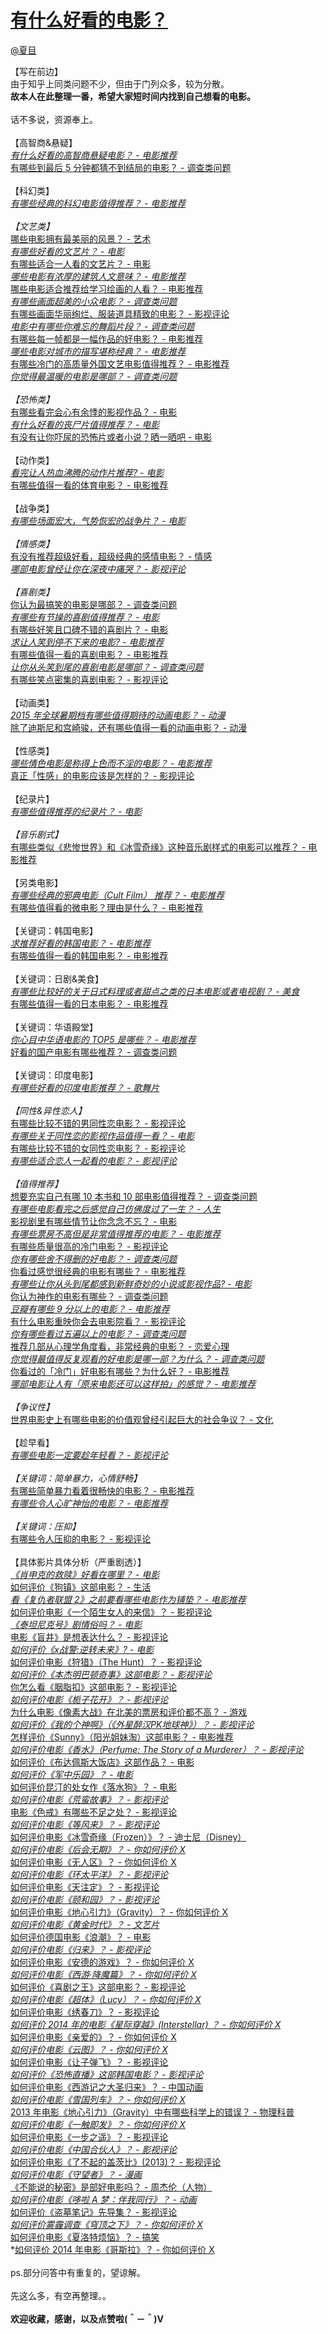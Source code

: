 
#  [有什么好看的电影？](https://zhihu.com/questions/26477086)



[@夏目](https://zhihu.com/people/d61d6e67da3a1d0ab9e8b405b523c358)

【写在前边】<br>由于知乎上同类问题不少，但由于门列众多，较为分散。<br><b>故本人在此整理一番，希望大家短时间内找到自己想看的电影。</b><br><br>话不多说，资源奉上。<br><br>【高智商&amp;悬疑】<br>*<a href="http://www.zhihu.com/question/35811067" class="internal">有什么好看的高智商悬疑电影？ - 电影推荐</a><br>*<a href="http://www.zhihu.com/question/26535189" class="internal">有哪些到最后 5 分钟都猜不到结局的电影？ - 调查类问题</a><br><br>【科幻类】<br>*<a href="http://www.zhihu.com/question/28237252" class="internal">有哪些经典的科幻电影值得推荐？ - 电影推荐</a><br><br>【文艺类】<br>*<a href="http://www.zhihu.com/question/19859578" class="internal">哪些电影拥有最美丽的风景？ - 艺术</a><br>*<a href="http://www.zhihu.com/question/30352732" class="internal">有哪些好看的文艺片？ - 电影</a><br>*<a href="http://www.zhihu.com/question/35518910" class="internal">有哪些适合一人看的文艺片？ - 电影</a><br>*<a href="http://www.zhihu.com/question/19678562" class="internal">哪些电影有浓厚的建筑人文意味？ - 电影推荐</a><br>*<a href="http://www.zhihu.com/question/26876821" class="internal">哪些电影适合推荐给学习绘画的人看？ - 电影推荐</a><br>*<a href="http://www.zhihu.com/question/21286139" class="internal">有哪些画面超美的小众电影？ - 调查类问题</a><br>*<a href="http://www.zhihu.com/question/24238905" class="internal">有哪些画面华丽绚烂、服装道具精致的电影？ - 影视评论</a><br>*<a href="http://www.zhihu.com/question/30291521" class="internal">电影中有哪些你难忘的舞蹈片段？ - 调查类问题</a><br>*<a href="http://www.zhihu.com/question/28227411" class="internal">有哪些每一帧都是一幅作品的好电影？ - 电影推荐</a><br>*<a href="http://www.zhihu.com/question/21286329" class="internal">哪些电影对城市的描写堪称经典？ - 电影推荐</a><br>*<a href="http://www.zhihu.com/question/29332236" class="internal">有哪些冷门的高质量外国文艺电影值得推荐？ - 电影推荐</a><br>*<a class="internal" href="http://www.zhihu.com/question/25340118">你觉得最温暖的电影是哪部？ - 调查类问题</a><br><br>【恐怖类】<br>*<a href="http://www.zhihu.com/question/25080428" class="internal">有哪些看完会心有余悸的影视作品？ - 电影</a><br>*<a href="http://www.zhihu.com/question/21622538" class="internal">有什么好看的丧尸片值得推荐？ - 电影</a><br>*<a href="http://www.zhihu.com/question/34797043" class="internal">有没有让你吓尿的恐怖片或者小说？晒一晒吧 - 电影</a><br><br>【动作类】<br>*<a href="http://www.zhihu.com/question/27855422" class="internal">看完让人热血沸腾的动作片推荐? - 电影</a><br>*<a href="http://www.zhihu.com/question/34469057" class="internal">有哪些值得一看的体育电影？ - 电影推荐</a><br><br>【战争类】<br>*<a href="http://www.zhihu.com/question/23360742" class="internal">有哪些场面宏大，气势恢宏的战争片？ - 电影</a><br><br>【情感类】<br>*<a href="http://www.zhihu.com/question/31867047" class="internal">有没有推荐超级好看，超级经典的感情电影？ - 情感</a><br>*<a class="internal" href="http://www.zhihu.com/question/37206525">哪部电影曾经让你在深夜中痛哭？ - 影视评论</a><br><br>【喜剧类】<br>*<a href="http://www.zhihu.com/question/24530726" class="internal">你认为最搞笑的电影是哪部？ - 调查类问题</a><br>*<a href="http://www.zhihu.com/question/31288609" class="internal">有哪些有节操的喜剧值得推荐？ - 电影</a><br>*<a href="http://www.zhihu.com/question/27781734" class="internal">有哪些好笑且口碑不错的喜剧片？ - 电影</a><br>*<a href="http://www.zhihu.com/question/29953710" class="internal">求让人笑到停不下来的电影? - 电影推荐</a><br>*<a href="http://www.zhihu.com/question/33496925" class="internal">有哪些值得一看的喜剧电影？ - 电影推荐</a><br>*<a href="http://www.zhihu.com/question/21379929" class="internal">让你从头笑到尾的喜剧电影是哪部？ - 调查类问题</a><br>*<a href="http://www.zhihu.com/question/28049735" class="internal">有哪些笑点密集的喜剧电影？ - 影视评论</a><br><br>【动画类】<br>*<a href="http://www.zhihu.com/question/32021586" class="internal">2015 年全球暑期档有哪些值得期待的动画电影？ - 动漫</a><br>*<a href="http://www.zhihu.com/question/37236484" class="internal">除了迪斯尼和宫崎骏，还有哪些值得一看的动画电影？ - 动漫</a><br><br>【性感类】<br>*<a href="http://www.zhihu.com/question/30049509" class="internal">哪些情色电影是称得上色而不淫的电影？ - 电影推荐</a><br>*<a href="http://www.zhihu.com/question/23321547" class="internal">真正「性感」的电影应该是怎样的？ - 影视评论</a><br><br>【纪录片】<br>*<a href="http://www.zhihu.com/question/19956869" class="internal">有哪些值得推荐的纪录片？ - 电影</a><br><br>【音乐剧式】<br>*<a href="http://www.zhihu.com/question/36017865" class="internal">有哪些类似《悲惨世界》和《冰雪奇缘》这种音乐剧样式的电影可以推荐？ - 电影推荐</a><br><br>【另类电影】<br>*<a href="http://www.zhihu.com/question/20822304" class="internal">有哪些经典的邪典电影（Cult Film） 推荐？ - 电影推荐</a><br>*<a href="http://www.zhihu.com/question/19740106" class="internal">有哪些值得看的微电影？理由是什么？ - 电影推荐</a><br><br>【关键词：韩国电影】<br>*<a href="http://www.zhihu.com/question/35685110" class="internal">求推荐好看的韩国电影？ - 电影推荐</a><br>*<a href="http://www.zhihu.com/question/24741886" class="internal">有哪些值得一看的韩国电影？ - 电影推荐</a><br><br>【关键词：日剧&amp;美食】<br>*<a href="http://www.zhihu.com/question/24655919" class="internal">有哪些比较好的关于日式料理或者甜点之类的日本电影或者电视剧？ - 美食</a><br>*<a href="http://www.zhihu.com/question/31694736" class="internal">有哪些值得一看的日本电影？ - 电影推荐</a><br><br>【关键词：华语殿堂】<br>*<a href="http://www.zhihu.com/question/28216576" class="internal">你心目中华语电影的 TOP5 是哪些？ - 电影推荐</a><br>*<a href="http://www.zhihu.com/question/19804920" class="internal">好看的国产电影有哪些推荐？ - 调查类问题</a><br><br>【关键词：印度电影】<br>*<a href="http://www.zhihu.com/question/23227101" class="internal">有哪些好看的印度电影推荐？ - 歌舞片</a><br><br>【同性&amp;异性恋人】<br>*<a href="http://www.zhihu.com/question/35904312" class="internal">有哪些比较不错的男同性恋电影？ - 影视评论</a><br>*<a href="http://www.zhihu.com/question/29600555" class="internal">有哪些关于同性恋的影视作品值得一看？ - 电影</a><br>*<a href="http://www.zhihu.com/question/20537400" class="internal">有哪些比较不错的女同性恋电影？ - 影视评</a>论<br>*<a href="http://www.zhihu.com/question/24309989" class="internal">有哪些适合恋人一起看的电影？ - 影视评论</a><br><br>【值得推荐】<br>*<a href="http://www.zhihu.com/question/35005800" class="internal">想要充实自己有哪 10 本书和 10 部电影值得推荐？ - 调查类问题</a><br>*<a href="http://www.zhihu.com/question/35594703" class="internal">有哪些电影看完之后感觉自己仿佛度过了一生？ - 人生</a><br>*<a href="http://www.zhihu.com/question/28709427" class="internal">影视剧里有哪些情节让你念念不忘？ - 电影</a><br>*<a href="http://www.zhihu.com/question/25258775" class="internal">有哪些票房不高但是非常值得推荐的电影？ - 电影推荐</a><br>*<a href="http://www.zhihu.com/question/26640918" class="internal">有哪些质量很高的冷门电影？ - 影视评论</a><br>*<a href="http://www.zhihu.com/question/27278729" class="internal">你有哪些舍不得删的好电影？ - 调查类问题</a><br>*<a href="http://www.zhihu.com/question/25628825" class="internal">你看过感觉很经典的电影有哪些？ - 电影推荐</a><br>*<a href="http://www.zhihu.com/question/35150949" class="internal">有哪些让你从头到尾都感到新鲜奇妙的小说或影视作品? - 电影</a><br>*<a href="http://www.zhihu.com/question/26208956" class="internal">你认为神作的电影有哪些？ - 调查类问题</a><br>*<a href="http://www.zhihu.com/question/32233915" class="internal">豆瓣有哪些 9 分以上的电影？ - 电影推荐</a><br>*<a href="http://www.zhihu.com/question/31076221" class="internal">有什么电影重映你会去电影院看？ - 影视评论</a><br>*<a href="http://www.zhihu.com/question/31537241" class="internal">你有哪些看过五遍以上的电影？ - 调查类问题</a><br>*<a href="http://www.zhihu.com/question/30140192" class="internal">推荐几部从心理学角度看，非常经典的电影？ - 恋爱心理</a><br>*<a href="http://www.zhihu.com/question/19868789" class="internal">你觉得最值得反复观看的好电影是哪一部？为什么？ - 调查类问题</a><br>*<a href="http://www.zhihu.com/question/19915281" class="internal">你看过的「冷门」好电影有哪些？为什么好？ - 电影推荐</a><br>*<a href="http://www.zhihu.com/question/23135097" class="internal">哪部电影让人有「原来电影还可以这样拍」的感觉？ - 电影推荐</a><br><br>【争议性】<br>*<a href="http://www.zhihu.com/question/30027806" class="internal">世界电影史上有哪些电影的价值观曾经引起巨大的社会争议？ - 文化</a><br><br>【趁早看】<br>*<a href="http://www.zhihu.com/question/25699277" class="internal">有哪些电影一定要趁年轻看？ - 影视评论</a><br><br>【关键词：简单暴力，心情舒畅】<br>*<a href="http://www.zhihu.com/question/23089455" class="internal">有哪些简单暴力看着很畅快的电影？ - 电影推荐</a><br>*<a href="http://www.zhihu.com/question/28388649" class="internal">有哪些令人心旷神怡的电影？ - 电影推荐</a><br><br>【关键词：压抑】<br>*<a href="http://www.zhihu.com/question/30188938" class="internal">有哪些令人压抑的电影？ - 影视评论</a><br><br>【具体影片具体分析（严重剧透）】<br>*<a href="http://www.zhihu.com/question/29442001" class="internal">《肖申克的救赎》好看在哪里？ - 电影</a><br>*<a href="http://www.zhihu.com/question/20575351" class="internal">如何评价《狗镇》这部电影？ - 生活</a><br>*<a href="http://www.zhihu.com/question/28650369" class="internal">看《复仇者联盟 2》之前要看哪些电影作为铺垫？ - 电影推荐</a><br>*<a href="http://www.zhihu.com/question/27207636" class="internal">如何评价电影《一个陌生女人的来信》？ - 影视评论</a><br>*<a href="http://www.zhihu.com/question/29779966" class="internal">《泰坦尼克号》剧情俗吗？ - 电影</a><br>*<a href="http://www.zhihu.com/question/20558097" class="internal">电影《盲井》是想表达什么？ - 影视评论</a><br>*<a href="http://www.zhihu.com/question/23897397" class="internal">如何评价《x战警:逆转未来》? - 电影</a><br>*<a href="http://www.zhihu.com/question/22965297" class="internal">如何评价电影《狩猎》（The Hunt）？ - 影视评论</a><br>*<a href="http://www.zhihu.com/question/21997119" class="internal">如何评价《本杰明巴顿奇事》这部电影？ - 影视评论</a><br>*<a href="http://www.zhihu.com/question/25952222" class="internal">你怎么看《胭脂扣》这部电影？ - 影视评论</a><br>*<a href="http://www.zhihu.com/question/27951816" class="internal">如何评价电影《栀子花开》？ - 影视评论</a><br>*<a href="http://www.zhihu.com/question/33590396" class="internal">为什么电影《像素大战》在北美的票房和评价都不高？ - 游戏</a><br>*<a href="http://www.zhihu.com/question/27657143" class="internal">如何评价《我的个神啊》（《外星醉汉PK地球神》）？ - 影视评论</a><br>*<a href="http://www.zhihu.com/question/21990342" class="internal">怎样评价《Sunny》（阳光姐妹淘）这部电影？ - 电影推荐</a><br>*<a href="http://www.zhihu.com/question/23473076" class="internal">如何评价电影《香水》（Perfume: The Story of a Murderer）？ - 影视评论</a><br>*<a href="http://www.zhihu.com/question/24132005" class="internal">如何评价《布达佩斯大饭店》这部作品？ - 电影</a><br>*<a href="http://www.zhihu.com/question/30491000" class="internal">如何评价《军中乐园》？ - 电影</a><br>*<a href="http://www.zhihu.com/question/24390315" class="internal">如何评价昆汀的处女作《落水狗》？ - 电影</a><br>*<a href="http://www.zhihu.com/question/28593321" class="internal">如何评价电影《荒蛮故事》？ - 影视评论</a><br>*<a href="http://www.zhihu.com/question/21299569" class="internal">电影《色戒》有哪些不足之处？ - 影视评论</a><br>*<a href="http://www.zhihu.com/question/22360160" class="internal">如何评价电影《等风来》？ - 影视评论</a><br>*<a href="http://www.zhihu.com/question/22551895" class="internal">如何评价电影《冰雪奇缘（Frozen）》？ - 迪士尼（Disney）</a><br>*<a href="http://www.zhihu.com/question/22462538" class="internal">如何评价电影《后会无期》？ - 你如何评价 X</a><br>*<a href="http://www.zhihu.com/question/22168642" class="internal">如何评价电影《无人区》？ - 你如何评价 X</a><br>*<a href="http://www.zhihu.com/question/21308729" class="internal">如何评价电影《环太平洋》？ - 影视评论</a><br>*<a href="http://www.zhihu.com/question/22889244" class="internal">如何评价电影《天注定》？ - 影视评论</a><br>*<a href="http://www.zhihu.com/question/19595269" class="internal">如何评价电影《颐和园》？ - 影视评论</a><br>*<a href="http://www.zhihu.com/question/22062770" class="internal">如何评价电影《地心引力》（Gravity）？ - 你如何评价 X</a><br>*<a href="http://www.zhihu.com/question/25555826" class="internal">如何评价电影《黄金时代》？ - 文艺片</a><br>*<a href="http://www.zhihu.com/question/20515223" class="internal">如何评价德国电影《浪潮》？ - 电影</a><br>*<a href="http://www.zhihu.com/question/23735020" class="internal">如何评价电影《归来》？ - 影视评论</a><br>*<a href="http://www.zhihu.com/question/21933008" class="internal">如何评价电影《安德的游戏》？ - 你如何评价 X</a><br>*<a href="http://www.zhihu.com/question/20769050" class="internal">如何评价电影《西游·降魔篇》？ - 你如何评价 X</a><br>*<a href="http://www.zhihu.com/question/21494802" class="internal">如何评价《喜剧之王》这部电影？ - 影视评论</a><br>*<a href="http://www.zhihu.com/question/24633569" class="internal">如何评价电影《超体》（Lucy）？ - 你如何评价 X</a><br>*<a href="http://www.zhihu.com/question/24739730" class="internal">如何评价电影《绣春刀》？ - 影视评论</a><br>*<a href="http://www.zhihu.com/question/25630267" class="internal">如何评价 2014 年的电影《星际穿越》(Interstellar) ？ - 你如何评价 X</a><br>*<a href="http://www.zhihu.com/question/24760743" class="internal">如何评价电影《亲爱的》？ - 你如何评价 X</a><br>*<a class="internal" href="http://www.zhihu.com/question/20682273">如何评价电影《云图》？ - 你如何评价 X</a><br>*<a href="http://www.zhihu.com/question/19552578" class="internal">如何评价电影《让子弹飞》？ - 影视评论</a><br>*<a href="http://www.zhihu.com/question/21654439" class="internal">如何评价《恐怖直播》这部韩国电影？ - 影视评论</a><br>*<a href="http://www.zhihu.com/question/28066166" class="internal">如何评价电影《西游记之大圣归来》？ - 中国动画</a><br>*<a href="http://www.zhihu.com/question/23041568" class="internal">如何评价电影《雪国列车》？ - 你如何评价 X</a><br>*<a href="http://www.zhihu.com/question/21750920" class="internal">2013 年电影《地心引力》（Gravity）中有哪些科学上的错误？ - 物理科普</a><br>*<a href="http://www.zhihu.com/question/22553345" class="internal">如何评价电影《一触即发》？ - 你如何评价 X</a><br>*<a href="http://www.zhihu.com/question/24633867" class="internal">如何评价电影《一步之遥》？ - 影视评论</a><br>*<a href="http://www.zhihu.com/question/21074044" class="internal">如何评价电影《中国合伙人》？ - 影视评论</a><br>*<a href="http://www.zhihu.com/question/21046971" class="internal">如何评价电影《了不起的盖茨比》(2013)？ - 影视评论</a><br>*<a href="http://www.zhihu.com/question/24386636" class="internal">如何评价电影《守望者》？ - 漫画</a><br>*<a href="http://www.zhihu.com/question/21842476" class="internal">《不能说的秘密》是部好电影吗？ - 周杰伦（人物）</a><br>*<a href="http://www.zhihu.com/question/27296146" class="internal">如何评价电影《哆啦 A 梦：伴我同行》？ - 动画</a><br>*<a href="http://www.zhihu.com/question/31242945" class="internal">如何评价《盗墓笔记》先导集？ - 影视评论</a><br>*<a href="http://www.zhihu.com/question/28422616" class="internal">如何评价雾霾调查《穹顶之下》？ - 你如何评价 X</a><br>*<a href="http://www.zhihu.com/question/35514477#answer-21898478" class="internal">如何评价电影《夏洛特烦恼》？ - 搞笑</a><br>*<a href="http://www.zhihu.com/question/24119342" class="internal">如何评价 2014 年电影《哥斯拉》？ - 你如何评价 X</a><br><br>ps.部分问答中有重复的，望谅解。<br><br>先这么多，有空再整理。。<br><br><b>欢迎收藏，感谢，以及点赞啦(＾－＾)V</b>